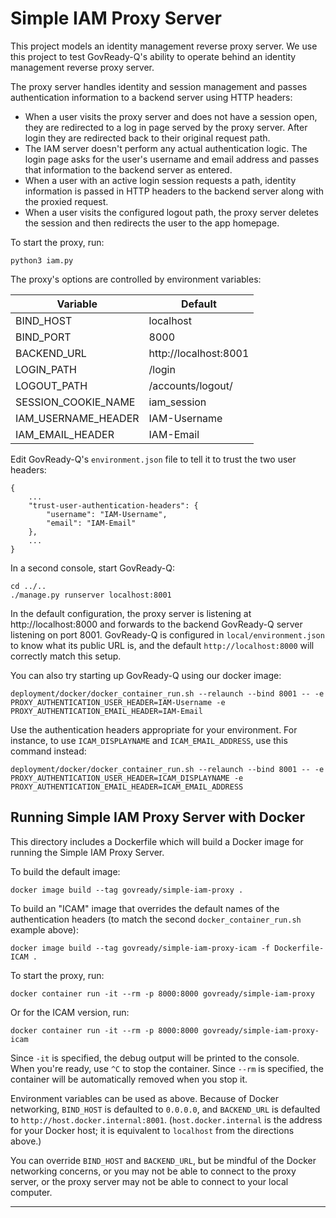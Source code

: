 Simple IAM Proxy Server
=======================

This project models an identity management reverse proxy server. We use this project to test GovReady-Q's
ability to operate behind an identity management reverse proxy server.

The proxy server handles identity and session management and passes authentication information to
a backend server using HTTP headers:

* When a user visits the proxy server and does not have a session open, they are redirected to
  a log in page served by the proxy server. After login they are redirected back to their original
  request path.
* The IAM server doesn't perform any actual authentication logic. The login page asks for the user's username and email address and passes that information to the backend server as entered.
* When a user with an active login session requests a path, identity information is passed in
  HTTP headers to the backend server along with the proxied request.
* When a user visits the configured logout path, the proxy server deletes the session and then
  redirects the user to the app homepage.

To start the proxy, run:

	python3 iam.py

The proxy's options are controlled by environment variables:

| Variable | Default |
| -------- | ------- |
| BIND_HOST | localhost |
| BIND_PORT | 8000 |
| BACKEND_URL | http://localhost:8001 |
| LOGIN_PATH | /login |
| LOGOUT_PATH | /accounts/logout/ |
| SESSION_COOKIE_NAME | iam_session |
| IAM_USERNAME_HEADER | IAM-Username |
| IAM_EMAIL_HEADER | IAM-Email |

Edit GovReady-Q's `environment.json` file to tell it to trust the two user headers:

```
{
	...
	"trust-user-authentication-headers": {
		"username": "IAM-Username",
		"email": "IAM-Email"
	},
	...
}
```

In a second console, start GovReady-Q:

	cd ../..
	./manage.py runserver localhost:8001

In the default configuration, the proxy server is listening at http://localhost:8000 and forwards to the backend GovReady-Q server listening on port 8001. GovReady-Q is configured in `local/environment.json` to know what its public URL is, and the default `http://localhost:8000` will correctly match this setup.

You can also try starting up GovReady-Q using our docker image:

	deployment/docker/docker_container_run.sh --relaunch --bind 8001 -- -e PROXY_AUTHENTICATION_USER_HEADER=IAM-Username -e PROXY_AUTHENTICATION_EMAIL_HEADER=IAM-Email

Use the authentication headers appropriate for your environment.  For instance, to use `ICAM_DISPLAYNAME` and `ICAM_EMAIL_ADDRESS`, use this command instead:

	deployment/docker/docker_container_run.sh --relaunch --bind 8001 -- -e PROXY_AUTHENTICATION_USER_HEADER=ICAM_DISPLAYNAME -e PROXY_AUTHENTICATION_EMAIL_HEADER=ICAM_EMAIL_ADDRESS

Running Simple IAM Proxy Server with Docker
---------------------------------------------------------

This directory includes a Dockerfile which will build a Docker image for running the Simple IAM Proxy Server.

To build the default image:

	docker image build --tag govready/simple-iam-proxy .

To build an "ICAM" image that overrides the default names of the authentication headers (to match the second `docker_container_run.sh` example above):

	docker image build --tag govready/simple-iam-proxy-icam -f Dockerfile-ICAM .

To start the proxy, run:

	docker container run -it --rm -p 8000:8000 govready/simple-iam-proxy

Or for the ICAM version, run:

	docker container run -it --rm -p 8000:8000 govready/simple-iam-proxy-icam

Since `-it` is specified, the debug output will be printed to the console.  When you're ready, use `^C` to stop the container.  Since `--rm` is specified, the container will be automatically removed when you stop it.

Environment variables can be used as above.  Because of Docker networking, `BIND_HOST` is defaulted to `0.0.0.0`, and `BACKEND_URL` is defaulted to `http://host.docker.internal:8001`. (`host.docker.internal` is the address for your Docker host; it is equivalent to `localhost` from the directions above.)

You can override `BIND_HOST` and `BACKEND_URL`, but be mindful of the Docker networking concerns, or you may not be able to connect to the proxy server, or the proxy server may not be able to connect to your local computer.

---
